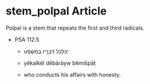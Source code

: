 # stem_polpal Article
Polpal is a stem that repeats the first and third radicals. 

* PSA 112:5

    * יְכַלְכֵּ֖ל דְּבָרָ֣יו בְּמִשְׁפָּֽט

    * yĕkalkēl dĕbārāyw bĕmišpāṭ

    * who conducts his affairs with honesty. 
